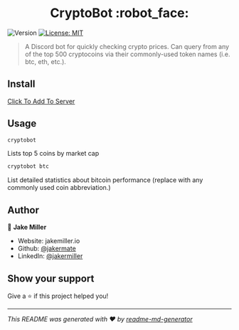 <h1 align="center">CryptoBot :robot_face:</h1>
<p>
  <img alt="Version" src="https://img.shields.io/badge/version-1.0.0-blue.svg?cacheSeconds=2592000" />
  <a href="#" target="_blank">
    <img alt="License: MIT" src="https://img.shields.io/badge/License-MIT-yellow.svg" />
  </a>
</p>

> A Discord bot for quickly checking crypto prices.  Can query from any of the top 500 cryptocoins via their commonly-used token names (i.e. btc, eth, etc.).

## Install

[Click To Add To Server](https://discord.com/api/oauth2/authorize?client_id=815638800133914645&permissions=83968&scope=bot)

## Usage

```sh
cryptobot
```
Lists top 5 coins by market cap

```sh
cryptobot btc
```
List detailed statistics about bitcoin performance (replace with any commonly used coin abbreviation.)



## Author

👤 **Jake Miller**

* Website: jakemiller.io
* Github: [@jakermate](https://github.com/jakermate)
* LinkedIn: [@jakermiller](https://linkedin.com/in/jakermiller)

## Show your support

Give a ⭐️ if this project helped you!

***
_This README was generated with ❤️ by [readme-md-generator](https://github.com/kefranabg/readme-md-generator)_